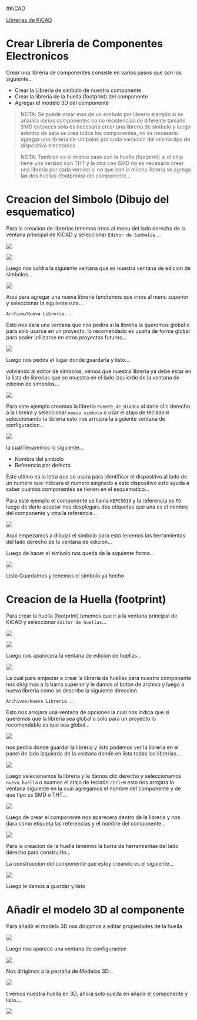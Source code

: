 #KiCAD

[Librerias de KiCAD](Librerias%20de%20KiCAD.md)

# Crear Libreria de Componentes Electronicos

Crear una libreria de componentes consiste en varios pasos que son los siguiente...

- Crear la Libreria de simbolo de nuestro componente
- Crear la libreria de la huella (footprint) del componente
- Agregar el modelo 3D del componente

> NOTA: Se puede crear mas de un simbolo por libreria ejemplo si  se añadira varios componentes como resistencias de diferente tamaño SMD entonces solo es necesario crear una libreria de simbolo y luego adentro de esta se crea todos los componentes, no es necesario agregar una libreria de simbolos por cada variacion del mismo tipo de dispositivo electronico...

> NOTA: Tambien es el mismo caso con la huella (footprint) si el chip tiene una version con THT y la otra con SMD no es necesario crear una libreria por cada version si no que con la misma libreria se agrega las dos huellas (footprints) del componente...

# Creacion del Simbolo (Dibujo del esquematico)

Para la creacion de librerias tenemos irnos al menu del lado derecho de la ventana principal de KiCAD y seleccionar   `Editor de Simbolos`....

![](../../img/Pasted%20image%2020230223180623.png)

![](../../img/Pasted%20image%2020230223180711.png)

Luego nos saldra la siguiente ventana que es nuestra ventana de edicion de simbolos...

![](../../img/Pasted%20image%2020230223181324.png)

Aqui para agregar una nueva libreria tendremos que irnos al menu superior y seleccionar la siguiente ruta...

```
Archivo/Nueva Libreria...
```

Esto nos dara una ventana que nos pedira si la libreria la queremos global o para solo usarce en un proyecto, lo recomendado es usarla de forma global para poder utilizarce en otros proyectos futuros...

![](../../img/Pasted%20image%2020230223181602.png)

Luego nos pedira el lugar donde guardarla y listo...

volviendo al editor de simbolos, vemos que nuestra libreria ya debe estar en la lista de librerias que se muestra en el lado izquierdo de la ventana de edicion de simbolos...

![](../../img/Pasted%20image%2020230223181722.png)

Para este ejemplo creamos la libreria `Puente_de_Diodos` al darle clic derecho a la libreira y seleccionar `nuevo simbolo`  o usar el atajo de teclado `N`  seleccionando la libreria esto nos arrojara la siguiente ventana de configuracion...

![](../../img/Pasted%20image%2020230223181924.png)

la cual llenaremos lo siguiente...

- Nombre del simbolo
- Referencia por defecto

Este ultimo es la letra que se usara para identificar el dispositivo al lado de un numero que indicara el numero asignado a este dispositivo esto ayuda a saber cuantos componentes se tienen en el esquematico...

Para este ejemplo el componente se llama `KBPC5010`  y la referencia es `PD`  luego de darle aceptar nos desplegara dos etiquetas que una es el nombre del componente y otra la referencia...

![](../../img/Pasted%20image%2020230223182232.png)

Aqui empezamos a dibujar el simbolo para esto tenemos las herramientas del lado derecho de la ventana de edicion...

Luego de hacer el simbolo nos queda de la siguiente forma...

![](../../img/Pasted%20image%2020230223184244.png)

Listo Guardamos y tenemos el simbolo ya hecho

# Creacion de la Huella (footprint)

Para crear la huella (footprint) tenemos que ir a la ventana principal de KiCAD y seleccionar `Editor de huellas`...

![](../../img/Pasted%20image%2020230223180623.png)

![](../../img/Pasted%20image%2020230223184447.png)

Luego nos aparecera la ventana de edicion de huellas...

![](../../img/Pasted%20image%2020230223184604.png)

La cual para empezar a crear la libreria de huellas para nuestro componente nos dirigimos a la barra superior y le damos al boton de archivo y luego a nueva libreria como se describe la siguiente direccion

```
Archivos/Nueva Libreria...
```

Esto nos arrojara una ventana de opciones la cual nos indica que si queremos que la libreria sea global o solo para un proyecto lo recomendable es que sea global...

![](../../img/Pasted%20image%2020230223184827.png)

nos pedira donde guardar la libreria y listo podemos ver la libreria en el panel de lado izquierda de la ventana donde en lista todas las librerias...

![](../../img/Pasted%20image%2020230223185237.png)

Luego selecionamos la libreria y le damos clic derecho y seleccionamos `nueva huella` o suamos el atajo de teclado `ctrl+N` esto nos arrojara la ventana siguiente en la cual agregamos el nombre del componente y de que tipo es SMD o THT...

![](../../img/Pasted%20image%2020230223185217.png)

Luego de crear el componente nos aparecera dentro de la libreria y nos dara como etiqueta las referencias y el nombre del componente...

![](../../img/Pasted%20image%2020230223185337.png)

Para la creacion de la huella tenemos la barra de herramientas del lado derecho para construirlo...

La construccion del componente que estoy creando es el siguiente...

![](../../img/Pasted%20image%2020230223195830.png)

Luego le damos a guardar y listo

# Añadir el modelo 3D al componente

Para añadir el modelo 3D nos dirigimos a editar propiedades de la huella 

![](../../img/Pasted%20image%2020230223200024.png)

Luego nos aparece una ventana de configuracion

![](../../img/Pasted%20image%2020230223200055.png)

Nos dirigimos a la pestaña de Modelos 3D...

![](../../img/Pasted%20image%2020230223200131.png)

t vemos nuestra huella en 3D, ahora solo queda en añadir el componente y listo...

![](../../img/Pasted%20image%2020230223201603.png)

